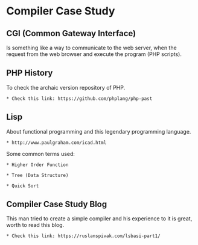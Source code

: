 # Compiler Case Study

## CGI (Common Gateway Interface)

Is something like a way to communicate to the web server, when the request from the web browser and execute the program (PHP scripts).

## PHP History

To check the archaic version repository of PHP.

    * Check this link: https://github.com/phplang/php-past

## Lisp

About functional programming and this legendary programming language.

    * http://www.paulgraham.com/icad.html

Some common terms used:

    * Higher Order Function

    * Tree (Data Structure)

    * Quick Sort

## Compiler Case Study Blog

This man tried to create a simple compiler and his experience to it is great, worth to read this blog.

    * Check this link: https://ruslanspivak.com/lsbasi-part1/